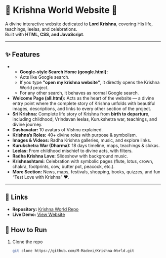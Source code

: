 # 🌸 Krishna World Website 🌸

A divine interactive website dedicated to **Lord Krishna**, covering His life, teachings, leelas, and celebrations.  
Built with **HTML, CSS, and JavaScript**.

---

## ✨ Features

- - **Google-style Search Home (google.html):**  
  - Acts like Google search.  
  - If you type **"open my krishna website"**, it directly opens the Krishna World project.  
  - For any other search, it behaves as normal Google search.  
- **Welcome Page (all.html):** Acts as the heart of the website — a divine entry point where the complete story of Krishna unfolds with beautiful images, descriptions, and                                 links to every other section of the project.
- **Sri Krishna:** Complete life story of Krishna from **birth to departure**, including childhood, Vrindavan leelas, Kurukshetra war, teachings, and divine journey.    
- **Dashavatar:** 10 avatars of Vishnu explained.  
- **Krishna’s Roles:** 40+ divine roles with purpose & symbolism.  
- **Images & Videos:** Radha Krishna galleries, music, and explore links.  
- **Kurukshetra War (Dharma):** 18 days timeline, maps, teachings & slokas.  
- **Leelas:** From childhood mischief to divine acts, with filters.  
- **Radha Krishna Love:** Slideshow with background music.  
- **Krishnashtami:** Celebration with symbolic pages (flute, lotus, crown, chakra, footprints, cow, butter pot, peacock, etc.).  
- **More Section:** News, maps, festivals, shopping, books, quizzes, and fun “Test Love with Krishna” ❤️.  

---



## 🔗 Links
- **Repository:** [Krishna World Repo](https://github.com/M-Madevi/Krishna-World.git)
- **Live Demo:** [View Website]( https://m-madevi.github.io/Krishna-World/)


## 🚀 How to Run

1. Clone the repo  
   ```bash
   git clone https://github.com/M-Madevi/Krishna-World.git
